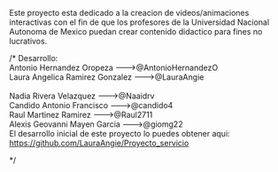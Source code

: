 Este proyecto esta dedicado a la creacion de videos/animaciones interactivas con el fin de que los profesores 
de la Universidad Nacional Autonoma de Mexico puedan crear contenido didactico para fines no lucrativos.


/*
Desarrollo:<br>
Antonio Hernandez Oropeza --->@AntonioHernandezO<br>
Laura Angelica Ramirez Gonzalez --->@LauraAngie<br>   
Nadia Rivera Velazquez --->@Naaidrv<br>
Candido Antonio Francisco --->@candido4<br>
Raul Martinez Ramirez --->@Raul2711<br>
Alexis Geovanni Mayen Garcia --->@giomg22<br>
El desarrollo inicial de este proyecto lo puedes obtener aqui: https://github.com/LauraAngie/Proyecto_servicio<br>

*/
